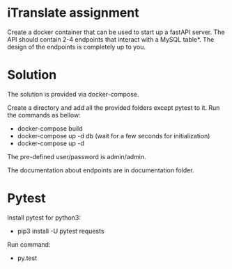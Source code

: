 # iTranslate assignment
Create a docker container that can be used to start up a fastAPI server. The
API should contain 2-4 endpoints that interact with a MySQL table*. The design of the endpoints is completely up to you.


# Solution
The solution is provided via docker-compose.

Create a directory and add all the provided folders except pytest to it.
Run the commands as bellow:
- docker-compose build
- docker-compose up -d db (wait for a few seconds for initialization)
- docker-compose up -d
 

The pre-defined user/password is admin/admin.

The documentation about endpoints are in documentation folder.

# Pytest
Install pytest for python3:
- pip3 install -U pytest requests

Run command:
- py.test

